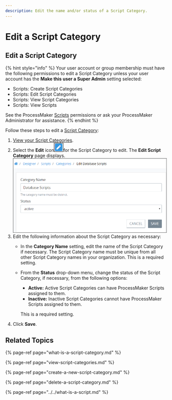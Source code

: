 ```yaml
---
description: Edit the name and/or status of a Script Category.
---
```


# Edit a Script Category

## Edit a Script Category

{% hint style="info" %}
Your user account or group membership must have the following permissions to edit a Script Category unless your user account has the **Make this user a Super Admin** setting selected:

* Scripts: Create Script Categories
* Scripts: Edit Script Categories
* Scripts: View Script Categories
* Scripts: View Scripts

See the ProcessMaker [Scripts](../../../../processmaker-administration/permission-descriptions-for-users-and-groups.md#scripts) permissions or ask your ProcessMaker Administrator for assistance.
{% endhint %}

Follow these steps to edit a [Script Category](what-is-a-script-category.md):

1. [View your Script Categories](view-script-categories.md#view-script-categories).
2. Select the **Edit** icon![](../../../../.gitbook/assets/open-modeler-edit-icon-processes-page-processes.png)for the Script Category to edit. The **Edit Script Category** page displays. ![](../../../../.gitbook/assets/edit-script-category-screen-processes.png) 
3. Edit the following information about the Script Category as necessary:
   * In the **Category Name** setting, edit the name of the Script Category if necessary. The Script Category name must be unique from all other Script Category names in your organization. This is a required setting.
   * From the **Status** drop-down menu, change the status of the Script Category, if necessary, from the following options:

     * **Active:** Active Script Categories can have ProcessMaker Scripts assigned to them.
     * **Inactive:** Inactive Script Categories cannot have ProcessMaker Scripts assigned to them.

     This is a required setting.
4. Click **Save**.

## Related Topics

{% page-ref page="what-is-a-script-category.md" %}

{% page-ref page="view-script-categories.md" %}

{% page-ref page="create-a-new-script-category.md" %}

{% page-ref page="delete-a-script-category.md" %}

{% page-ref page="../../what-is-a-script.md" %}

